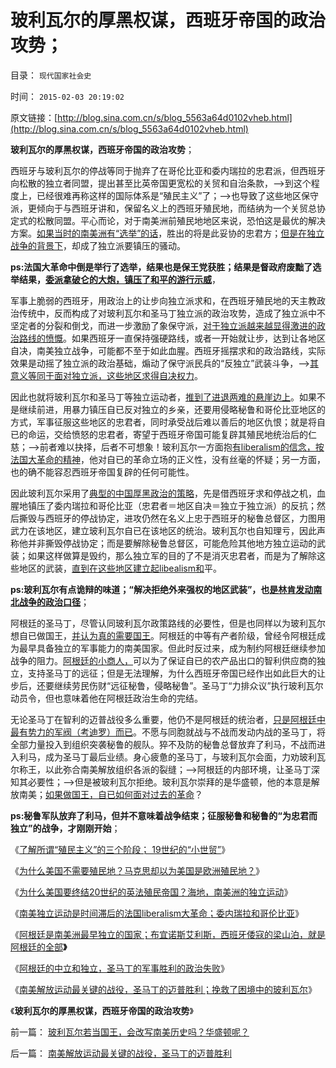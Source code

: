 # 玻利瓦尔的厚黑权谋，西班牙帝国的政治攻势；

目录： `现代国家社会史` 

时间： `2015-02-03 20:19:02` 

原文链接：[http://blog.sina.com.cn/s/blog_5563a64d0102vheb.html](http://blog.sina.com.cn/s/blog_5563a64d0102vheb.html)

**玻利瓦尔的厚黑权谋，西班牙帝国的政治攻势**；

西班牙与玻利瓦尔的停战等同于抛弃了在哥伦比亚和委内瑞拉的忠君派，但西班牙向松散的独立者同盟，提出甚至比英帝国更宽松的关贸和自治条款，——>到这个程度上，已经很难再称这样的国际体系是“殖民主义”了；——>也导致了这些地区保守派，更倾向于与西班牙讲和，保留名义上的西班牙殖民地，而结纳为一个关贸总协定式的松散同盟。平心而论，对于南美洲前殖民地地区来说，恐怕这是最优的解决方案。[如果当时的南美洲有“选举”的话](../../../2013/5/26/公有制社会不可能通过民主选举，有效考究选拨统治者.md)，胜出的将是此妥协的忠君方；[但是在独立战争的背景下](../../../2015/1/7/大革命是反人类性质的邪恶运动；.md)，却成了独立派要镇压的骚动。

**ps:法国大革命中倒是举行了选举，结果也是保王党获胜；结果是督政府废黜了选举结果，[委派拿破仑的大炮，镇压了和平的游行示威](../../../2012/10/22/大炮镇压游行示威的军事天才.md)**，

军事上脆弱的西班牙，用政治上的让步向独立派求和，在西班牙殖民地的天主教政治传统中，反而构成了对玻利瓦尔和圣马丁独立派的政治攻势，造成了独立派中不坚定者的分裂和倒戈，而进一步激励了象保守派，[对于独立派越来越显得激进的政治路线的愤慨](../../../2015/1/6/南美独立缺乏中产者阶层，因而显得革命而具激进性；.md)。如果西班牙一直保持强硬路线，或者一开始就让步，达到让各地区自决，南美独立战争，可能都不至于如此血腥。西班牙摇摆求和的政治路线，实际效果是动摇了独立派的政治基础，煽动了保守派民兵的“反独立”武装斗争，——>[其意义等同于面对独立派，这些地区求得自决权力](../../../2015/1/9/南美洲进步大革命中的反动派，和他们反革命的理由.md)。

因此也就将玻利瓦尔和圣马丁等独立运动者，[推到了进退两难的悬崖边上](../../../2014/8/16/革命是对统治者和反革命的道德质检，极权国家的起源.md)。如果不是继续前进，用暴力镇压自已反对独立的乡亲，还要用侵略秘鲁和哥伦比亚地区的方式，军事征服这些地区的忠君者，同时承受战后难以善后的地区仇恨；就是将自已的命运，交给愤怒的忠君者，寄望于西班牙帝国可能复辟其殖民地统治后的仁慈；——>前者难以抉择，后者不可想象！玻利瓦尔一方面抱[有liberalism的信念，按法国大革命的精神](../../../2015/1/3/老式自由主义者以为革命大炮一响，就能黄金万两.md)，他对自已的革命立场的正义性，没有丝毫的怀疑；另一方面，也的确不能容忍西班牙帝国复辟的任何可能性。

因此玻利瓦尔采用了[典型的中国厚黑政治的策略](../../../2012/12/22/地缘政治／战略是国际社会中的厚黑学.md)，先是借西班牙求和停战之机，血腥地镇压了委内瑞拉和哥伦比亚（忠君者＝地区自决＝独立于独立派）的反抗；然后撕毁与西班牙的停战协定，进攻仍然在名义上忠于西班牙的秘鲁总督区，力图用武力在该地区，建立玻利瓦尔自已在该地区的统治。玻利瓦尔也自知理亏，因此声称他并非撕毁停战协定；而是要解除秘鲁总督区，可能危险其他地方独立运动的武装；如果这样做算是毁约，那么独立军的目的了不是消灭忠君者，而是为了解除这些地区的武装，[直到在这些地区建立起libealism和](../../../2015/1/10/进步分子的共同错误，南美独立运动的liberalism.md)平。

**ps:玻利瓦尔有点诡辩的味道；“解决拒绝外来强权的地区武装”，也[是林肯发动南北战争的政治口径](../../../2011/7/21/基督教意识形态对奴隶制的偏见.md)**；

阿根廷的圣马丁，尽管认同玻利瓦尔政策路线的必要性，但是也同样以为玻利瓦尔想自已做国王，[并认为真的需要国王](../../../2012/6/17/克伦威尔，华盛顿，拿破仑的“资产阶级”独裁；.md)。阿根廷的中等有产者阶级，曾经令阿根廷成为最早具备独立的军事能力的南美国家。但此时反过来，成为制约阿根廷继续参加战争的阻力。[阿根廷的小商人，](../../../2015/1/8/所谓“中产阶级”的歧义，“中等有产者”与“中等权利者”不同.md)可以为了保证自已的农产品出口的智利供应商的独立，支持圣马丁的远征；但是无法理解，为什么西班牙帝国已经作出如此巨大的让步后，还要继续劳民伤财“远征秘鲁，侵略秘鲁”。圣马丁“力排众议”执行玻利瓦尔动员令，但也意味着他在阿根廷政治生命的完结。

无论圣马丁在智利的迈普战役多么重要，他仍不是阿根廷的统治者，[只是阿根廷中最有势力的军阀（考迪罗）而已](../../../2011/1/10/“联省自治”军阀混战必定导致中央集权.md)。不愿与同胞就战与不战而发动内战的圣马丁，将全部力量投入到组织突袭秘鲁的舰队。猝不及防的秘鲁总督放弃了利马，不战而进入利马，成为圣马丁最后业绩。身心疲惫的圣马丁，与玻利瓦尔会面，力劝玻利瓦尔称王，以此弥合南美解放组织各派的裂缝；——>阿根廷的内部环境，让圣马丁深知其必要性；——>但是被玻利瓦尔拒绝。玻利瓦尔崇拜的是华盛顿，他的本意是解放南美；[如果做国王，自已如何面对过去的革命](../../../2013/5/26/独裁者是相对权力，统治阶级是绝对权力，宗教的意义及大革命.md)？

**ps:秘鲁军队放弃了利马，但并不意味着战争结束；征服秘鲁和秘鲁的“为忠君而独立”的战争，才刚刚开始**；

《[了解所谓“殖民主义”的三个阶段；
19世纪的“小世贸”](../../../2015/1/27/“殖民主义”的三个阶段；19世纪到二战前的几个“小世贸”；.md)》

《[为什么美国不需要殖民地？马克思却以为美国是欧洲殖民地？](../../../2015/1/28/为什么美国不需要殖民地？马克思却以为美国是欧洲殖民地？.md)》

《[为什么美国要终结20世纪的英法殖民帝国？海地，南美洲的独立运动](../../../2015/1/29/为什么美国要终结20世纪的英法殖民帝国？.md)》

《[南美独立运动是时间滞后的法国liberalism大革命；委内瑞拉和哥伦比亚](../../../2015/1/30/南美独立是滞后的法式大革命，委内瑞拉和反革命的哥伦比亚.md)》

《[阿根廷是南美洲最早独立的国家；布宜诺斯艾利斯，西班牙倭寇的梁山泊，就是阿根廷的全部](../../../2015/1/31/布宜诺斯艾利斯，西班牙倭寇的梁山泊，南美最早独立的国家.md)**》**

《[阿根廷的中立和独立，圣马丁的军事胜利的政治失败](../../../2015/2/1/阿根廷的中立和独立，圣马丁军事胜利的政治失败.md)》

《[南美解放运动最关键的战役，圣马丁的迈普胜利；挽救了困境中的玻利瓦尔](../../../2015/2/2/南美解放运动最关键的战役，圣马丁的迈普胜利.md)》

《**玻利瓦尔的厚黑权谋，西班牙帝国的政治攻势**》

前一篇： [玻利瓦尔若当国王，会改写南美历史吗？华盛顿呢？](../../../2015/2/4/玻利瓦尔若当国王，会改写南美历史吗？华盛顿呢？.md)

后一篇： [南美解放运动最关键的战役，圣马丁的迈普胜利](../../../2015/2/2/南美解放运动最关键的战役，圣马丁的迈普胜利.md)

